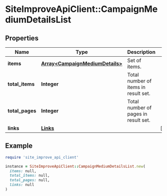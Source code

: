 # SiteImproveApiClient::CampaignMediumDetailsList

## Properties

| Name | Type | Description | Notes |
| ---- | ---- | ----------- | ----- |
| **items** | [**Array&lt;CampaignMediumDetails&gt;**](CampaignMediumDetails.md) | Set of items. |  |
| **total_items** | **Integer** | Total number of items in result set. |  |
| **total_pages** | **Integer** | Total number of pages in result set. |  |
| **links** | [**Links**](Links.md) |  | [optional] |

## Example

```ruby
require 'site_improve_api_client'

instance = SiteImproveApiClient::CampaignMediumDetailsList.new(
  items: null,
  total_items: null,
  total_pages: null,
  links: null
)
```

